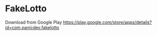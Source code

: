 # FakeLotto

Download from Google Play
https://play.google.com/store/apps/details?id=com.panicdev.fakelotto
